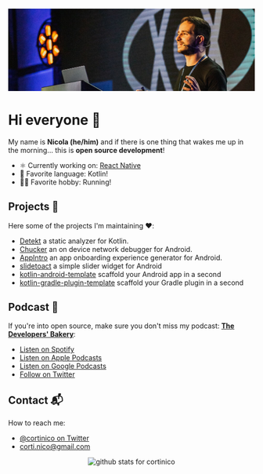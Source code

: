 ![profile](/img/speakersbanner.jpg)

# Hi everyone 👋

My name is **Nicola (he/him)** and if there is one thing that wakes me up in the morning... this is **open source development**!

- ⚛️ Currently working on: [React Native](https://github.com/facebook/react-native)
- 💜 Favorite language: Kotlin!
- 🏃‍♂️ Favorite hobby: Running!

## Projects 🐧

Here some of the projects I'm maintaining ❤️:
* [Detekt](https://github.com/detekt/detekt) a static analyzer for Kotlin.
* [Chucker](https://github.com/ChuckerTeam/chucker) an on device network debugger for Android.
* [AppIntro](https://github.com/AppIntro/AppIntro) an app onboarding experience generator for Android.
* [slidetoact](https://github.com/cortinico/slidetoact) a simple slider widget for Android
* [kotlin-android-template](https://github.com/cortinico/kotlin-android-template) scaffold your Android app in a second
* [kotlin-gradle-plugin-template](https://github.com/cortinico/kotlin-gradle-plugin-template) scaffold your Gradle plugin in a second

## Podcast 🥐

If you're into open source, make sure you don't miss my podcast: [**The Developers' Bakery**](https://thebakery.dev):

* [Listen on Spotify](https://open.spotify.com/show/4jV6Yoz7D38sZJlYMzJm3k?si=AL3ske_0R_CKlEScMhYhug)
* [Listen on Apple Podcasts](https://podcasts.apple.com/us/podcast/the-developers-bakery/id1542849034)
* [Listen on Google Podcasts](https://podcasts.google.com/feed/aHR0cHM6Ly90aGViYWtlcnkuZGV2L3BvZGNhc3QueG1s)
* [Follow on Twitter](https://twitter.com/thebakerydev)

## Contact 📬

How to reach me: 
* [@cortinico on Twitter](https://twitter.com/cortinico)
* [corti.nico@gmail.com](mailto:corti.nico@gmail.com)

<p align="center">
  <img src="https://github-readme-stats.vercel.app/api?username=cortinico&show_icons=true&theme=radical&count_private=true&include_all_commits=true" alt="github stats for cortinico" width="50%"/>
</p>

